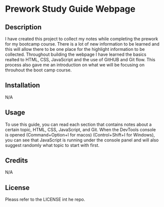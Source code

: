 # Prework Study Guide Webpage

## Description

I have created this project to collect my notes while completing the prework for my bootcamp course.  There is a lot of new information to be learned and this will allow there to be one place for the highlight information to be collected.  Throughout building the webpage I have learned the basics realted to HTML, CSS, JavaScript and the use of GitHUB and Git flow.  This process also gave me an introduction on what we will be focusing on throuhout the boot camp course. 


## Installation

N/A

## Usage

To use this guide, you can read each section that contains notes about a certain topic, HTML, CSS, JavaScript, and Git.  When the DevTools console is opened (Command+Option+I for macos) (Control+Shift+I for Windows), you can see that JavaScript is running under the console panel and will also suggest randomly what topic to start with first. 

## Credits
N/A

## License

Pleass refer to the LICENSE int he repo. 

